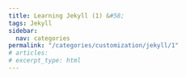 ```yaml
---
title: Learning Jekyll (1) &#58;
tags: Jekyll
sidebar:
  nav: categories
permalink: "/categories/customization/jekyll/1"
# articles:
# excerpt_type: html
---
```


<!DOCTYPE html>
<html lang="en">
  <head>
    <meta charset="UTF-8" />
    <meta http-equiv="X-UA-Compatible" content="IE=edge" />
    <meta name="viewport" content="width=device-width, initial-scale=1.0" />
    <title>{{page.title}}</title>
  </head>
  <body></body>
</html>

